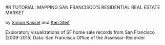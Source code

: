 #R TUTORIAL: MAPPING SAN FRANCISCO'S RESIDENTIAL REAL ESTATE MARKET

by [Simon Kassel](http://simonkassel.com/blog/2017/2/21/mapping-and-visualizing-san-franciscos-residential-real-estate-market-with-r) and [Ken Steif](http://urbanspatialanalysis.com/dataviz-tutorial-mapping-san-francisco-home-prices-using-r/)

Exploratory visualizations of SF home sale records from San Francisco (2009-2015)
Data: San Francisco Office of the Assessor-Recorder

